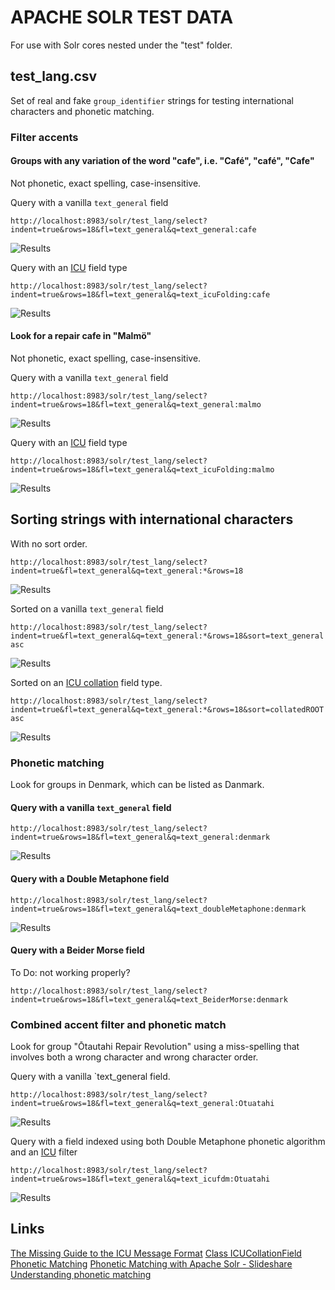 # APACHE SOLR TEST DATA

For use with Solr cores nested under the "test" folder.

## test_lang.csv

Set of real and fake `group_identifier` strings for testing international characters and phonetic matching.

### Filter accents

#### Groups with any variation of the word "cafe", i.e. "Café", "café", "Cafe"

Not phonetic, exact spelling, case-insensitive.

Query with a vanilla `text_general` field

`http://localhost:8983/solr/test_lang/select?indent=true&rows=18&fl=text_general&q=text_general:cafe`

![Results](img/cafe-text_general.png "Results")

Query with an [ICU](https://unicode-org.github.io/icu/userguide/icu4j/why-use-icu4j.html) field type

`http://localhost:8983/solr/test_lang/select?indent=true&rows=18&fl=text_general&q=text_icuFolding:cafe`

![Results](img/cafe-text_icuFolding.png "Results")

#### Look for a repair cafe in "Malmö"

Not phonetic, exact spelling, case-insensitive.

Query with a vanilla `text_general` field

`http://localhost:8983/solr/test_lang/select?indent=true&rows=18&fl=text_general&q=text_general:malmo`

![Results](img/malmo-text_general.png "Results")

Query with an [ICU](https://unicode-org.github.io/icu/userguide/icu4j/why-use-icu4j.html) field type

`http://localhost:8983/solr/test_lang/select?indent=true&rows=18&fl=text_general&q=text_icuFolding:malmo`

![Results](img/malmo-text_icuFolding.png "Results")

## Sorting strings with international characters

With no sort order.

`http://localhost:8983/solr/test_lang/select?indent=true&fl=text_general&q=text_general:*&rows=18`

![Results](img/sorting-none.png "Results")

Sorted on a vanilla `text_general` field

`http://localhost:8983/solr/test_lang/select?indent=true&fl=text_general&q=text_general:*&rows=18&sort=text_general asc`

![Results](img/sorting-text_general.png "Results")

Sorted on an [ICU collation](https://solr.apache.org/docs/9_0_0/modules/analysis-extras/org/apache/solr/schema/ICUCollationField.html) field type.

`http://localhost:8983/solr/test_lang/select?indent=true&fl=text_general&q=text_general:*&rows=18&sort=collatedROOT asc`

![Results](img/sorting-text_icucollation.png "Results")

### Phonetic matching

Look for groups in Denmark, which can be listed as Danmark.

#### Query with a vanilla `text_general` field

`http://localhost:8983/solr/test_lang/select?indent=true&rows=18&fl=text_general&q=text_general:denmark`

![Results](img/denmark-text_general.png "Results")

#### Query with a Double Metaphone field

`http://localhost:8983/solr/test_lang/select?indent=true&rows=18&fl=text_general&q=text_doubleMetaphone:denmark`

![Results](img/denmark-text_doublemetaphone.png "Results")

#### Query with a Beider Morse field

To Do: not working properly?

`http://localhost:8983/solr/test_lang/select?indent=true&rows=18&fl=text_general&q=text_BeiderMorse:denmark`

### Combined accent filter and phonetic match

Look for group "Ōtautahi Repair Revolution" using a miss-spelling that involves both a wrong character and wrong character order.

Query with a vanilla `text_general field.

`http://localhost:8983/solr/test_lang/select?indent=true&rows=18&fl=text_general&q=text_general:Otuatahi`

![Results](img/otuatahi-text_general.png "Results")

Query with a field indexed using both Double Metaphone phonetic algorithm and an [ICU](https://unicode-org.github.io/icu/userguide/icu4j/why-use-icu4j.html) filter

`http://localhost:8983/solr/test_lang/select?indent=true&rows=18&fl=text_general&q=text_icufdm:Otuatahi`

![Results](img/otuatahi-text_icufdm.png "Results")

## Links

[The Missing Guide to the ICU Message Format](https://phrase.com/blog/posts/guide-to-the-icu-message-format/)
[Class ICUCollationField](https://solr.apache.org/docs/9_0_0/modules/analysis-extras/org/apache/solr/schema/ICUCollationField.html)
[Phonetic Matching](https://solr.apache.org/guide/solr/9_1/indexing-guide/phonetic-matching.html)
[Phonetic Matching with Apache Solr - Slideshare](https://www.slideshare.net/MarkusGnther9/phonetic-matching-with-apache-solr)
[Understanding phonetic matching](https://subscription.packtpub.com/book/data/9781788837385/4/ch04lvl1sec33/understanding-phonetic-matching)
